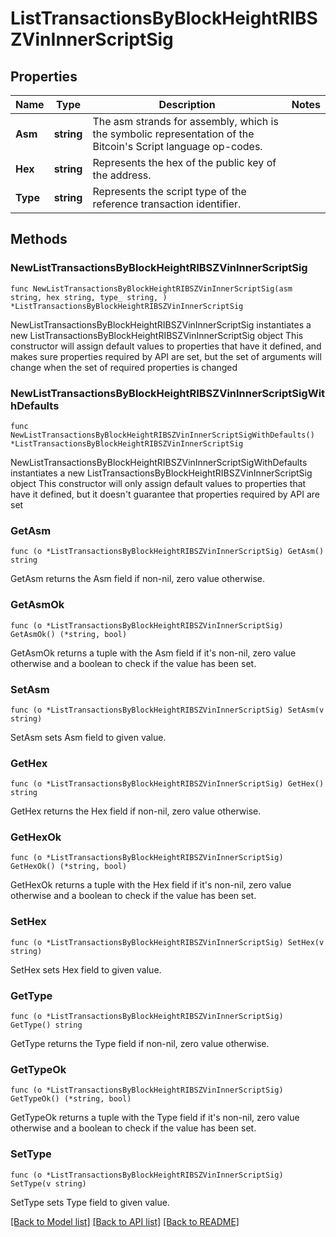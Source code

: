 # ListTransactionsByBlockHeightRIBSZVinInnerScriptSig

## Properties

Name | Type | Description | Notes
------------ | ------------- | ------------- | -------------
**Asm** | **string** | The asm strands for assembly, which is the symbolic representation of the Bitcoin&#39;s Script language op-codes. | 
**Hex** | **string** | Represents the hex of the public key of the address. | 
**Type** | **string** | Represents the script type of the reference transaction identifier. | 

## Methods

### NewListTransactionsByBlockHeightRIBSZVinInnerScriptSig

`func NewListTransactionsByBlockHeightRIBSZVinInnerScriptSig(asm string, hex string, type_ string, ) *ListTransactionsByBlockHeightRIBSZVinInnerScriptSig`

NewListTransactionsByBlockHeightRIBSZVinInnerScriptSig instantiates a new ListTransactionsByBlockHeightRIBSZVinInnerScriptSig object
This constructor will assign default values to properties that have it defined,
and makes sure properties required by API are set, but the set of arguments
will change when the set of required properties is changed

### NewListTransactionsByBlockHeightRIBSZVinInnerScriptSigWithDefaults

`func NewListTransactionsByBlockHeightRIBSZVinInnerScriptSigWithDefaults() *ListTransactionsByBlockHeightRIBSZVinInnerScriptSig`

NewListTransactionsByBlockHeightRIBSZVinInnerScriptSigWithDefaults instantiates a new ListTransactionsByBlockHeightRIBSZVinInnerScriptSig object
This constructor will only assign default values to properties that have it defined,
but it doesn't guarantee that properties required by API are set

### GetAsm

`func (o *ListTransactionsByBlockHeightRIBSZVinInnerScriptSig) GetAsm() string`

GetAsm returns the Asm field if non-nil, zero value otherwise.

### GetAsmOk

`func (o *ListTransactionsByBlockHeightRIBSZVinInnerScriptSig) GetAsmOk() (*string, bool)`

GetAsmOk returns a tuple with the Asm field if it's non-nil, zero value otherwise
and a boolean to check if the value has been set.

### SetAsm

`func (o *ListTransactionsByBlockHeightRIBSZVinInnerScriptSig) SetAsm(v string)`

SetAsm sets Asm field to given value.


### GetHex

`func (o *ListTransactionsByBlockHeightRIBSZVinInnerScriptSig) GetHex() string`

GetHex returns the Hex field if non-nil, zero value otherwise.

### GetHexOk

`func (o *ListTransactionsByBlockHeightRIBSZVinInnerScriptSig) GetHexOk() (*string, bool)`

GetHexOk returns a tuple with the Hex field if it's non-nil, zero value otherwise
and a boolean to check if the value has been set.

### SetHex

`func (o *ListTransactionsByBlockHeightRIBSZVinInnerScriptSig) SetHex(v string)`

SetHex sets Hex field to given value.


### GetType

`func (o *ListTransactionsByBlockHeightRIBSZVinInnerScriptSig) GetType() string`

GetType returns the Type field if non-nil, zero value otherwise.

### GetTypeOk

`func (o *ListTransactionsByBlockHeightRIBSZVinInnerScriptSig) GetTypeOk() (*string, bool)`

GetTypeOk returns a tuple with the Type field if it's non-nil, zero value otherwise
and a boolean to check if the value has been set.

### SetType

`func (o *ListTransactionsByBlockHeightRIBSZVinInnerScriptSig) SetType(v string)`

SetType sets Type field to given value.



[[Back to Model list]](../README.md#documentation-for-models) [[Back to API list]](../README.md#documentation-for-api-endpoints) [[Back to README]](../README.md)


